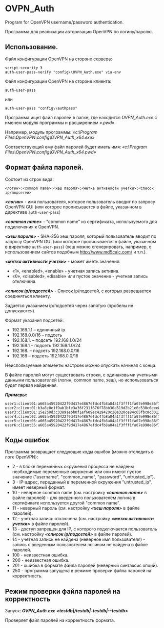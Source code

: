 ﻿# OVPN_Auth

Program for OpenVPN username/password authentication.

Программа для реализации авторизации OpenVPN по логину/паролю.



## Использование.

Файл конфигурации OpenVPN на стороне сервера:
```
script-security 3
auth-user-pass-verify "config\\OVPN_Auth.exe" via-env
```

Файл конфигурации OpenVPN на стороне клиента:
```
auth-user-pass
```
или
```
auth-user-pass "config\\authpass"
```


Программа ищет файл паролей в папке, где находится _OVPN_Auth.exe_ с именем модуля программы и расширением _«.pwd»_.

Например, модуль программы: _«c:\Program Files\OpenVPN\config\OVPN_Auth_x64.exe»_

Соответствующий ему файл паролей будет иметь имя: _«c:\Program Files\OpenVPN\config\OVPN_Auth_x64.pwd»_




## Формат файла паролей.

Состоит из строк вида:

```
<логин>:<common name>:<хеш пароля>:<метка активности учетки>:<список ip/подсетей>
```

**_\<логин\>_** - имя пользователя, которое пользователь вводит по запросу OpenVPN GUI (или которое прописывается в файле, указанном в директиве `auth-user-pass`)

**_\<common name\>_** - "common name" из сертификата, используемого для подключения к OpenVPN.

**_\<хеш пароля\>_** - SHA-256 хеш пароля, который пользователь вводит по запросу OpenVPN GUI (или которое прописывается в файле, указанном в директиве `auth-user-pass`)
(хеш можно сгенерировать, например, с использованием сайтов подобным http://www.md5calc.com/ и т.п.).

**_\<метка активности учетки\>_** - может иметь значения:
* «1», «enabled», «enable» - учетная запись активна.
* «0», «disabled», «disable» или пустое значение - учетная запись отключена.

**_\<список ip/подсетей\>_** - Список ip/подсетей, с которых разрешается соединяться клиенту.

Задается указанием ip/подсетей через запятую (пробелы не допускаются).

Формат указания подсетей:
* 192.168.1.1 – единичный ip
* 192.168.0.0/16 – подсеть
* 192.168.1. – подсеть 192.168.1.0/24
* 192.168.1 – подсеть 192.168.1.0/24
* 192.168. – подсеть 192.168.0.0/16
* 192.168 – подсеть 192.168.0.0/16


Неиспользуемые элементы настроек можно опускать начиная с конца.

В файле паролей могут существовать строки, с одинаковыми учетными данными пользователей (логин, common name, хеш), но использоваться будет первая найденная.


**_Примеры:_**
```
user1:client01:a665a45920422f9d417e4867efdc4fb8a04a1f3fff1fa07e998e86f7f7a27ae3:0
user2:client01:b3a8e0e1f9ab1bfe3a36f231f676f78bb30a519d2b21e6c530c0eee8ebb4a5d0:1:192.168.1.1
user3:client01:15e2b0d3c33891ebb0f1ef609ec419420c20e320ce94c65fbc8c3312448eb225:1:10.10.
user4:client02:a665a45920422f9d417e4867efdc4fb8a04a1f3fff1fa07e998e86f7f7a27ae3:1:192.168.1.1,192.168.1.2,192.168.1.3
user5:client05:a665a45920422f9d417e4867efdc4fb8a04a1f3fff1fa07e998e86f7f7a27ae3:1:10.8,192.168.55.,10.10.10.0/24
user6:client55:a665a45920422f9d417e4867efdc4fb8a04a1f3fff1fa07e998e86f7f7a27ae3
```




## Коды ошибок

Программа возвращает следующие коды ошибок (можно отследить в логе OpenVPN):
* 2 - в блоке переменных окружения процесса не найдены необходимые переменные окружения или они имеют пустое значение ("username", "common_name", "password", "untrusted_ip").
* 3 - IP-адрес, переданный в переменной окружения "untrusted_ip", имеет неверный формат.
* 10 - неверное common name (см. настройку **_\<common name\>_** в файле паролей) - для введенного пользователем логина в сертификате используется другой "common name".
* 11 - неверный пароль (см. настройку **_\<хеш пароля\>_** в файле паролей).
* 12 - учетная запись отключена (см. настройку **_\<метка активности учетки\>_** в файле паролей).
* 13 - доступ запрещен для IP, с которого подключается пользователь (см. настройку **_\<список ip/подсетей\>_** в файле паролей).
* 14 - учетная запись не найдена (неверное имя пользователя) - запись с введенным пользовтелем логином не найдена в файле паролей.
* 100 - неизвестная ошибка.
* 200 - неизвестная ошибка.
* 201 - ошибка в формате файла паролей (неверный синтаксис опций).
* 250 - программа запущена в режиме проверки файла паролей на корректность.



## Режим проверки файла паролей на корректность

Запуск: **_OVPN_Auth.exe \<testdb|/testdb|-testdb|--testdb\>_**

Проверяет файл паролей на корректность формата.

